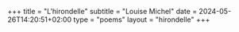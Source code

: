 +++
title = "L'hirondelle"
subtitle = "Louise Michel"
date = 2024-05-26T14:20:51+02:00
type = "poems"
layout = "hirondelle"
+++

